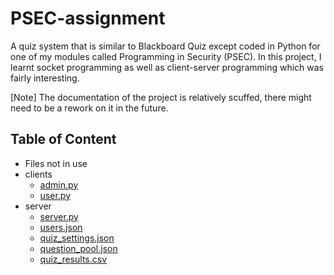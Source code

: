 # PSEC-assignment
A quiz system that is similar to Blackboard Quiz except coded in Python for one of my modules called Programming in Security (PSEC). In this project, I learnt socket programming as well as client-server programming which was fairly interesting.   
    
[Note] The documentation of the project is relatively scuffed, there might need to be a rework on it in the future.

## Table of Content
* Files not in use
* clients
   * [admin.py](https://github.com/GoldenStone02/PSEC-assignment/blob/main/client/admin.py) 
   * [user.py](https://github.com/GoldenStone02/PSEC-assignment/blob/main/client/user.py)
* server
   * [server.py](https://github.com/GoldenStone02/PSEC-assignment/blob/main/server/server.py)
   * [users.json](https://github.com/GoldenStone02/PSEC-assignment/blob/main/server/users.json)
   * [quiz_settings.json](https://github.com/GoldenStone02/PSEC-assignment/blob/main/server/quiz_settings.json)
   * [question_pool.json](https://github.com/GoldenStone02/PSEC-assignment/blob/main/server/question_pool.json)
   * [quiz_results.csv](https://github.com/GoldenStone02/PSEC-assignment/blob/main/server/quiz_results.csv)


